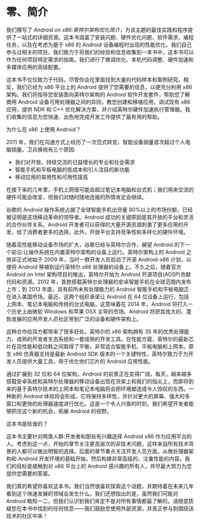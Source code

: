 # 零、简介

我们撰写了 *Android on x86:英特尔架构优化简介*，为该主题的最佳实践和程序提供了一站式的详细资源。这本书涵盖了安装问题、硬件优化问题、软件需求、编程任务，以及在考虑为基于 x86 的 Android 设备编程时出现的性能优化。我们自己参与过相关的项目，我们致力于将我们的经验和信息收集到一本书中，这本书可以作为任何项目特定需求的指南。我们进行了微调优化、本机代码调整、硬件加速和多媒体应用的高级配置。

这本书不仅仅致力于代码，尽管你会在里面找到大量的代码样本和案例研究。相反，我们已经为 x86 平台上的 Android 提供了您需要的信息，以便充分利用 x86 架构。我们将指导您安装面向英特尔架构的 Android 软件开发套件，帮助您了解商用 Android 设备可用处理器之间的异同，教您创建和移植应用，调试现有 x86 应用，提供 NDK 和 C++ 优化解决方案，并介绍英特尔硬件加速执行管理器。我们收集的信息为您快速、出色地完成开发工作提供了最有用的帮助。

为什么在 x86 上使用 Android？

2011 年，我们在沟通方式上经历了一次范式转变。智能设备销量首次超过个人电脑销量。卫兵换岗有三个原因:

*   我们对开放、持续交流的日益增长的专业和社会需求
*   智能手机和平板电脑的低成本和引人注目的新功能
*   移动应用的易用性和可用性提高

在接下来的几年里，手机上网很可能会超过笔记本电脑和台式机；我们用来交流的硬件可能会改变，但我们对随时随地连接的热情肯定会继续。

谷歌的 Android 操作系统占据了全球智能手机出货量 80%以上的市场份额，已经被证明是这场移动革命的领导者。Android 成功的关键原因是其开放的平台和灵活的合作伙伴关系。Android 开发者可以获得的大量开源资源刺激了更多应用的开发，给了消费者更多的选择。此外，开放平台支持竞争性和多样化的硬件环境。

随着高性能移动设备市场的扩大，谷歌已经与英特尔合作，展望 Android 的下一个前沿:让操作系统在内置英特尔架构的设备上运行。英特尔架构上的 Android 之旅非正式地始于 2009 年，当时一群开发人员启动了开源 Android-x86 计划，以便将 Android 移植到运行英特尔 x86 处理器的设备上。不久之后，随着官方 Android on Intel 架构项目的推出，英特尔开始为 Android 开源项目(AOSP)贡献代码和资源。2012 年，首款搭载英特尔处理器的安卓智能手机在全球范围内发布上市；到 2013 年底，具有前所未有处理能力的 Android 智能手机和平板电脑正在进入美国市场。最近，这两个组织承诺让 Android 在 64 位设备上运行，包括上网本、笔记本电脑和传统的台式电脑，这意味着在 2014 年，Android 将打入一个历史上由微软 Windows 和苹果 OSX 主导的市场。Android 将把其庞大的、蓬勃发展的应用开发人员社区带到广泛的设备和硬件架构上。

这种合作给双方都带来了很多好处。英特尔的 x86 架构拥有 35 年的优秀处理能力、成熟的开发者生态系统和一套成熟的开发工具。在性能方面，英特尔的最新芯片在高性能和低功耗之间取得了平衡，非常适合智能手机、平板电脑和上网本。原生 x86 仿真器支持是最新 Android SDK 版本的一个关键特性，英特尔致力于为开发人员提供大量工具，用于优化他们芯片的 Android 应用性能。

通过扩展到 32 位和 64 位架构，Android 的前景正在变得广阔。每天，越来越多搭载安卓系统和英特尔处理器的移动设备出现在货架上和我们的指尖上，而即将到来的基于英特尔技术的上网本和笔记本电脑将会把环境塑造成令人惊叹的东西。一种新的 Android 体验将会形成，它将保持多样性，并针对更大的屏幕、强大的多窗口和更快的处理器速度进行优化。这是一个令人兴奋的时刻，我们希望开发者能够抓住这个新的机会，拓展 Android 的视野。

这本书是给谁的？

这本书主要针对两类人群:开发者和那些有兴趣选择 Android x86 作为应用平台的人。考虑到这一点，开始的章节关注更高层次的非技术问题，这样来自所有技术背景的人都可以做出明智的选择。后面的章节重点关注开发人员方面，从微处理器架构和 Android 开发环境的基础开始，然后构建非常高级的、注重性能的内容。我们的目标是接触到对 x86 平台上的 Android 感兴趣的所有人，并尽最大努力为您提供您需要的答案。

我们真的希望你喜欢这本书。我们当然很喜欢探索这个话题，并期待着在未来几年看到这个快速发展的领域会发生什么。我们还想指出的是，虽然我们可能对 Android 略知一二，但我们认识到我们肯定不是对所有事情都最了解的。请随意质疑您在本书中找到的任何信息——我们鼓励您使用外部资源，并真正参与到围绕该技术的社区中来！